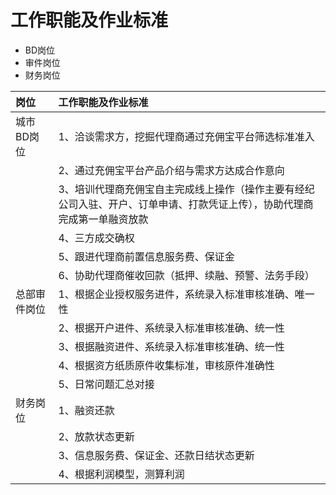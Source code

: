 # 工作职能及作业标准

* BD岗位
* 审件岗位
* 财务岗位

| 岗位 | 工作职能及作业标准 |
| :--- | :--- |
| 城市BD岗位 | 1、洽谈需求方，挖掘代理商通过充佣宝平台筛选标准准入 |
|  | 2、通过充佣宝平台产品介绍与需求方达成合作意向 |
|  | 3、培训代理商充佣宝自主完成线上操作（操作主要有经纪公司入驻、开户、订单申请、打款凭证上传），协助代理商完成第一单融资放款 |
|  | 4、三方成交确权 |
|  | 5、跟进代理商前置信息服务费、保证金 |
|  | 6、协助代理商催收回款（抵押、续融、预警、法务手段） |
| 总部审件岗位 | 1、根据企业授权服务进件，系统录入标准审核准确、唯一性 |
|  | 2、根据开户进件、系统录入标准审核准确、统一性 |
|  | 3、根据融资进件、系统录入标准审核准确、统一性 |
|  | 4、根据资方纸质原件收集标准，审核原件准确性 |
|  | 5、日常问题汇总对接 |
| 财务岗位 | 1、融资还款 |
|  | 2、放款状态更新 |
|  | 3、信息服务费、保证金、还款日结状态更新 |
|  | 4、根据利润模型，测算利润 |



